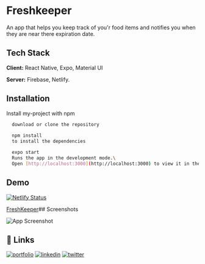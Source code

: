 # Freshkeeper  

An app that helps you keep track of you'r food items and notifies you when they are near there expiration date.
## Tech Stack

**Client:** React Native, Expo, Material UI

**Server:** Firebase, Netlify.

## Installation

Install my-project with npm

```bash
  download or clone the repository
  
  npm install
  to install the dependencies

  expo start
  Runs the app in the development mode.\
  Open [http://localhost:3000](http://localhost:3000) to view it in the browser.

```

## Demo
[![Netlify Status](https://api.netlify.com/api/v1/badges/2f1a8e0a-cfd1-4147-ba07-44cece9a67a6/deploy-status)](https://app.netlify.com/sites/freshkeeper/deploys)


[FreshKeeper](https://freshkeeper.netlify.app)## Screenshots

![App Screenshot](https://i.imgur.com/GPvC9cA.png)
## 🔗 Links
[![portfolio](https://img.shields.io/badge/my_portfolio-000?style=for-the-badge&logo=ko-fi&logoColor=white)](https://github.com/Voltair88)
[![linkedin](https://img.shields.io/badge/linkedin-0A66C2?style=for-the-badge&logo=linkedin&logoColor=white)](https://www.linkedin.com/in/mattias-gulec-1bbb6a72/)
[![twitter](https://img.shields.io/badge/twitter-1DA1F2?style=for-the-badge&logo=twitter&logoColor=white)](https://twitter.com/mattegulec)
